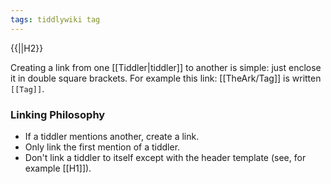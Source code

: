 ```yaml
---
tags: tiddlywiki tag
---
```

{{||H2}}

Creating a link from one [[Tiddler|tiddler]] to another is simple: just enclose it in double square brackets. For example this link: [[TheArk/Tag]] is written `[[Tag]]`.

### Linking Philosophy

- If a tiddler mentions another, create a link.
- Only link the first mention of a tiddler.
- Don't link a tiddler to itself except with the header template (see, for example [[H1]]).
